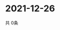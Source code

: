 # 2021-12-26
  共 0条

  <!-- BEGIN -->
  <!-- 最后更新时间Sun Dec 26 2021 20:04:36 GMT+0000 (Coordinated Universal Time) -->
  
  <!-- END -->
  
  